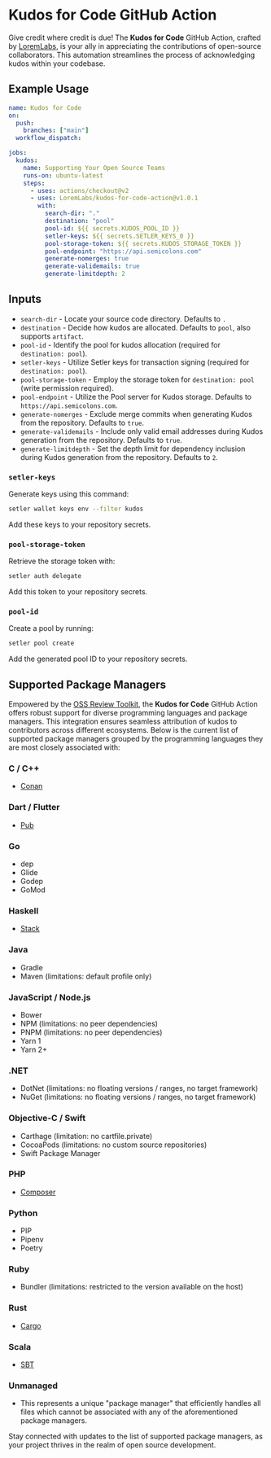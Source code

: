 # Kudos for Code GitHub Action

Give credit where credit is due! The **Kudos for Code** GitHub Action, crafted by [LoremLabs](https://github.com/LoremLabs), is your ally in appreciating the contributions of open-source collaborators. This automation streamlines the process of acknowledging kudos within your codebase.

## Example Usage

```yaml
name: Kudos for Code
on:
  push:
    branches: ["main"]
  workflow_dispatch:

jobs:
  kudos:
    name: Supporting Your Open Source Teams
    runs-on: ubuntu-latest
    steps:
      - uses: actions/checkout@v2
      - uses: LoremLabs/kudos-for-code-action@v1.0.1
        with:
          search-dir: "."
          destination: "pool"
          pool-id: ${{ secrets.KUDOS_POOL_ID }}
          setler-keys: ${{ secrets.SETLER_KEYS_0 }}
          pool-storage-token: ${{ secrets.KUDOS_STORAGE_TOKEN }}
          pool-endpoint: "https://api.semicolons.com"
          generate-nomerges: true
          generate-validemails: true
          generate-limitdepth: 2
```

## Inputs

- `search-dir` - Locate your source code directory. Defaults to `.`
- `destination` - Decide how kudos are allocated. Defaults to `pool`, also supports `artifact`.
- `pool-id` - Identify the pool for kudos allocation (required for `destination: pool`).
- `setler-keys` - Utilize Setler keys for transaction signing (required for `destination: pool`).
- `pool-storage-token` - Employ the storage token for `destination: pool` (write permission required).
- `pool-endpoint` - Utilize the Pool server for Kudos storage. Defaults to `https://api.semicolons.com`.
- `generate-nomerges` - Exclude merge commits when generating Kudos from the repository. Defaults to `true`.
- `generate-validemails` - Include only valid email addresses during Kudos generation from the repository. Defaults to `true`.
- `generate-limitdepth` - Set the depth limit for dependency inclusion during Kudos generation from the repository. Defaults to `2`.

### `setler-keys`

Generate keys using this command:

```bash
setler wallet keys env --filter kudos
```

Add these keys to your repository secrets.

### `pool-storage-token`

Retrieve the storage token with:

```bash
setler auth delegate
```

Add this token to your repository secrets.

### `pool-id`

Create a pool by running:

```bash
setler pool create
```

Add the generated pool ID to your repository secrets.

## Supported Package Managers

Empowered by the [OSS Review Toolkit](https://github.com/oss-review-toolkit/ort), the **Kudos for Code** GitHub Action offers robust support for diverse programming languages and package managers. This integration ensures seamless attribution of kudos to contributors across different ecosystems. Below is the current list of supported package managers grouped by the programming languages they are most closely associated with:

### C / C++

- [Conan](https://conan.io)

### Dart / Flutter

- [Pub](https://pub.dev)

### Go

- dep
- Glide
- Godep
- GoMod

### Haskell

- [Stack](https://docs.haskellstack.org)

### Java

- Gradle
- Maven (limitations: default profile only)

### JavaScript / Node.js

- Bower
- NPM (limitations: no peer dependencies)
- PNPM (limitations: no peer dependencies)
- Yarn 1
- Yarn 2+

### .NET

- DotNet (limitations: no floating versions / ranges, no target framework)
- NuGet (limitations: no floating versions / ranges, no target framework)

### Objective-C / Swift

- Carthage (limitation: no cartfile.private)
- CocoaPods (limitations: no custom source repositories)
- Swift Package Manager

### PHP

- [Composer](https://getcomposer.org)

### Python

- PIP
- Pipenv
- Poetry

### Ruby

- Bundler (limitations: restricted to the version available on the host)

### Rust

- [Cargo](https://doc.rust-lang.org/cargo)

### Scala

- [SBT](https://www.scala-sbt.org)

### Unmanaged

- This represents a unique "package manager" that efficiently handles all files which cannot be associated with any of the aforementioned package managers.

Stay connected with updates to the list of supported package managers, as your project thrives in the realm of open source development.
